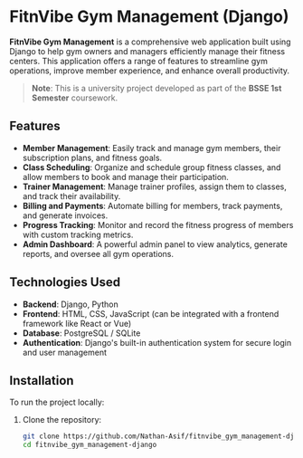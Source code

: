 # FitnVibe Gym Management (Django)

**FitnVibe Gym Management** is a comprehensive web application built using Django to help gym owners and managers efficiently manage their fitness centers. This application offers a range of features to streamline gym operations, improve member experience, and enhance overall productivity.

> **Note**: This is a university project developed as part of the **BSSE 1st Semester** coursework.

## Features

- **Member Management**: Easily track and manage gym members, their subscription plans, and fitness goals.
- **Class Scheduling**: Organize and schedule group fitness classes, and allow members to book and manage their participation.
- **Trainer Management**: Manage trainer profiles, assign them to classes, and track their availability.
- **Billing and Payments**: Automate billing for members, track payments, and generate invoices.
- **Progress Tracking**: Monitor and record the fitness progress of members with custom tracking metrics.
- **Admin Dashboard**: A powerful admin panel to view analytics, generate reports, and oversee all gym operations.

## Technologies Used

- **Backend**: Django, Python
- **Frontend**: HTML, CSS, JavaScript (can be integrated with a frontend framework like React or Vue)
- **Database**: PostgreSQL / SQLite
- **Authentication**: Django's built-in authentication system for secure login and user management

## Installation

To run the project locally:

1. Clone the repository:

   ```bash
   git clone https://github.com/Nathan-Asif/fitnvibe_gym_management-django.git
   cd fitnvibe_gym_management-django
